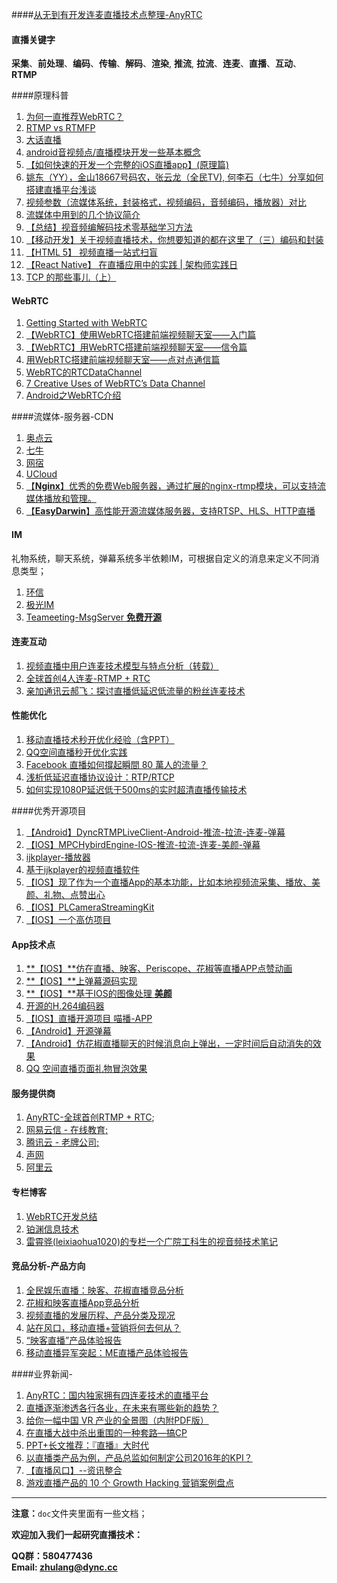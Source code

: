####[从无到有开发连麦直播技术点整理-AnyRTC](https://github.com/DyncLang/DevLiveBook)

#### 直播关键字
**采集**、**前处理**、**编码**、**传输**、**解码**、**渲染**, **推流**, **拉流**、**连麦**、**直播**、**互动**、**RTMP**

####原理科普

1. [为何一直推荐WebRTC？](http://www.jianshu.com/p/40d4d4f172e6)
4. [RTMP vs RTMFP](http://www.jianshu.com/p/8f219e8aeb54)
5. [大话直播](http://www.jianshu.com/p/dd73132ea5e2)
3. [android音视频点/直播模块开发一些基本概念](http://www.jianshu.com/p/8436c7353296)
2. [【如何快速的开发一个完整的iOS直播app】(原理篇)](http://bbs.520it.com/forum.php?mod=viewthread&tid=2049)
3. [姚东（YY），金山18667号码农，张云龙（全民TV), 何李石（七牛）分享如何搭建直播平台浅谈](https://www.zhihu.com/question/42162310)
4. [视频参数（流媒体系统，封装格式，视频编码，音频编码，播放器）对比](http://blog.csdn.net/leixiaohua1020/article/details/11842919)
5. [流媒体中用到的几个协议简介](http://zzqhost.github.io/hostwiki/%E5%A4%9A%E5%AA%92%E4%BD%93%E7%9B%B8%E5%85%B3_%E6%B5%81%E5%AA%92%E4%BD%93%E4%B8%AD%E7%94%A8%E5%88%B0%E7%9A%84%E5%87%A0%E4%B8%AA%E5%8D%8F%E8%AE%AE%E7%AE%80%E4%BB%8B.html)
6. [【总结】视音频编解码技术零基础学习方法](http://lib.csdn.net/article/liveplay/40882)
7. [【移动开发】关于视频直播技术，你想要知道的都在这里了（三）编码和封装](http://www.jianshu.com/p/b61cd0bc2abe)
8. [【HTML 5】 视频直播一站式扫盲](http://mp.weixin.qq.com/s?__biz=MzA3NTYzODYzMg==&mid=2653577297&idx=1&sn=a292ff3b499168f4eb589e40b7aa6d13&scene=4#wechat_redirect)
9. [【React Native】 在直播应用中的实践 | 架构师实践日](https://mp.weixin.qq.com/s?__biz=MjM5NzAwNDI4Mg==&mid=2652190492&idx=1&sn=1e63171591ca6bb4e83bd5cc16aefbff&scene=0&key=8d8120cb97983fad78d4439160fb7aa075f4d554feb0dc78797c41592277d6ac71005bd52f7581cd5662dd4f04b657c3&ascene=0&uin=MjIxOTQ3OTM1&devicetype=iMac%20MacBookAir6,2%20OSX%20OSX%2010.11.5%20build%2815F34%29&version=11020201&pass_ticket=%2bHT0TrV0J81HeO2LhW3/jdBApmf%2bX8PC/%2bITJ9F92lo=)
10. [TCP 的那些事儿（上）](http://coolshell.cn/articles/11564.html)



#### WebRTC 

1. [Getting Started with WebRTC](http://www.html5rocks.com/en/tutorials/webrtc/basics/)
1. [【WebRTC】使用WebRTC搭建前端视频聊天室——入门篇](http://lingyu.wang/#/post/2014/3/15/webRTC-1)
2. [【WebRTC】用WebRTC搭建前端视频聊天室——信令篇](http://lingyu.wang/#/post/2014/3/18/webRTC-2)
3. [用WebRTC搭建前端视频聊天室——点对点通信篇](https://segmentfault.com/a/1190000000733774)
4. [WebRTC的RTCDataChannel](http://lingyu.wang/#/post/2014/5/22/webrtc-data-channels)
5. [7 Creative Uses of WebRTC’s Data Channel](https://bloggeek.me/webrtc-data-channel-uses/)
6. [Android之WebRTC介绍](http://www.devtf.cn/?p=669)


####流媒体-服务器-CDN

1. [奥点云](http://www.aodianyun.com/)
4. [七牛](http://www.qiniu.com/)
5. [网宿](http://www.wangsucloud.com/)
6. [UCloud](https://www.ucloud.cn/)
1. [【**Nginx**】优秀的免费Web服务器，通过扩展的nginx-rtmp模块，可以支持流媒体播放和管理。](https://github.com/arut/nginx-rtmp-module)
2. [【**EasyDarwin**】高性能开源流媒体服务器，支持RTSP、HLS、HTTP直播](https://github.com/EasyDarwin/EasyDarwin)

#### **IM** 

礼物系统，聊天系统，弹幕系统多半依赖IM，可根据自定义的消息来定义不同消息类型；

1. [环信](http://www.easemob.com/)
2. [极光IM](https://www.jiguang.cn/im)
3. [Teameeting-MsgServer **免费开源**](https://github.com/Teameeting/Teameeting-MsgServer)


#### 连麦互动

 1. [视频直播中用户连麦技术模型与特点分析（转载）](http://www.jianshu.com/p/d525a4ca1d17)
 2. [全球首创4人连麦-RTMP + RTC](https://www.anyrtc.io/RTMPC-product/)
 3. [亲加通讯云郝飞：探讨直播低延迟低流量的粉丝连麦技术](http://www.csdn.net/article/a/2016-07-08/15839390)

#### 性能优化
1. [移动直播技术秒开优化经验（含PPT）](http://toutiao.com/i6278412629417394689/)
2. [QQ空间直播秒开优化实践 ](http://bugly.qq.com/bbs/forum.php?hmsr=toutiao.io&mod=viewthread&tid=1204&utm_medium=toutiao.io&utm_source=toutiao.io)
3. [Facebook 直播如何撐起瞬間 80 萬人的流量？](http://www.inside.com.tw/2016/07/01/how-facebook-live-streams-to-800000-simultaneous-viewers?hmsr=toutiao.io&utm_medium=toutiao.io&utm_source=toutiao.io)
4. [浅析低延迟直播协议设计：RTP/RTCP](http://mp.weixin.qq.com/s?__biz=MzIyNjE4NjI2Nw==&mid=2652556829&idx=1&sn=5e341308669c930e36d9908919d4ab82&scene=0#wechat_redirect)
5. [如何实现1080P延迟低于500ms的实时超清直播传输技术](http://mp.weixin.qq.com/s?__biz=MzAwMDU1MTE1OQ==&mid=2653547697&idx=1&sn=acc748b7fcf0058b58e244970e51eabc&scene=0&from=groupmessage&isappinstalled=0#wechat_redirect)


####优秀开源项目
 
1.  [【Android】DyncRTMPLiveClient-Android-推流-拉流-连麦-弹幕](https://github.com/AnyRTC/DyncRTMPLiveClient-Android)
2. [【IOS】MPCHybirdEngine-IOS-推流-拉流-连麦-美颜-弹幕](https://github.com/AnyRTC/RTMPCHybirdEngine-IOS)
3. [ijkplayer-播放器](https://github.com/Bilibili/ijkplayer)
4. [基于ijkplayer的视频直播软件](%E5%9F%BA%E4%BA%8Eijkplayer%E7%9A%84%E8%A7%86%E9%A2%91%E7%9B%B4%E6%92%AD%E8%BD%AF%E4%BB%B6)
5. [【IOS】现了作为一个直播App的基本功能，比如本地视频流采集、播放、美颜、礼物、点赞出心](https://github.com/GrayJIAXU/520Linkee)
6. [【IOS】PLCameraStreamingKit](https://www.sdk.cn/datas/3190)
7. [【IOS】一个高仿项目](https://github.com/SunLiner/MiaowShow)


#### **App技术点**

1. [**【IOS】**仿在直播、映客、Periscope、花椒等直播APP点赞动画](https://github.com/singer1026/DMHeartFlyAnimation)
2. [**【IOS】**上弹幕源码实现](https://github.com/panghaijiao/HJDanmakuDemo)
3. [**【IOS】**基于IOS的图像处理 **美颜**](https://github.com/BradLarson/GPUImage)
4. [  开源的H.264编码器](https://github.com/cisco/openh264/commits/master)
5. [【IOS】直播开源项目 喵播-APP](http://jhdr.xhby.net/content/201608/03/c213550.html)
1. [【Android】开源弹幕](https://github.com/Bilibili/DanmakuFlameMaster)
2. [【Android】仿花椒直播聊天的时候消息向上弹出，一定时间后自动消失的效果](https://github.com/journey-M/AutoMissingMessage)
3. [QQ 空间直播页面礼物冒泡效果](http://www.diycode.cc/topics/115)


#### 服务提供商

1. [AnyRTC-全球首创RTMP + RTC](https://www.anyrtc.io/);
4. [网易云信 - 在线教育;](http://netease.im/)
6. [腾讯云 - 老牌公司;](https://www.qcloud.com/solution/video.html)
7. [声网  ](http://cn.agora.io/)
8. [阿里云](https://help.aliyun.com/document_detail/29964.html)

#### 专栏博客

1. [WebRTC开发总结](http://www.cnblogs.com/lingyunhu/)
3. [铂渊信息技术](http://www.jianshu.com/users/eadc7531ecb8/latest_articles)
4. [雷霄骅(leixiaohua1020)的专栏一个广院工科生的视音频技术笔记](http://blog.csdn.net/leixiaohua1020?viewmode=contents)

#### 竞品分析-产品方向

1. [全民娱乐直播：映客、花椒直播竞品分析](http://www.jianshu.com/p/48b80708d099)
4. [花椒和映客直播App竞品分析](http://www.woshipm.com/evaluating/305667.html)
5. [视频直播的发展历程、产品分类及现况](http://www.jianshu.com/p/1936e71395a2)
6. [站在风口，移动直播+营销将何去何从？](http://www.jianshu.com/p/efbfce255925)
7. [“映客直播”产品体验报告](http://www.jianshu.com/p/6bb63eff1654)
8. [移动直播异军突起：ME直播产品体验报告](http://www.woshipm.com/evaluating/339187.html)

####业界新闻-

1. [AnyRTC：国内独家拥有四连麦技术的直播平台](http://www.jianshu.com/p/d106a1756d8a)
2. [直播逐渐渗透各行各业，在未来有哪些新的趋势？](https://www.zhihu.com/question/48106149)
3. [给你一幅中国 VR 产业的全景图（内附PDF版）](http://geekpark-media.qiniudn.com/geekpark-vr-report.pdf)
5. [在直播大战中杀出重围的一种套路—搞CP](http://mp.weixin.qq.com/s?__biz=MjM5MjgwNjgwMA==&mid=2649764998&idx=1&sn=dddc9091451130ede06d5533f5f699a9&scene=1&srcid=0901KeN82NVg2zNtC9s4aXoF#wechat_redirect)
6. [PPT+长文推荐：『直播』大时代](https://zhuanlan.zhihu.com/p/20717041)
7. [以直播类产品为例，产品总监如何制定公司2016年的KPI？](http://www.woshipm.com/pmd/302216.html)
5. [【直播风口】--资讯整合](http://www.jianshu.com/p/802ff7338c68)
6. [游戏直播产品的 10 个 Growth Hacking 营销案例盘点](http://www.jianshu.com/p/fbd727863b23)


---
**注意：**`doc`文件夹里面有一些文档；

**欢迎加入我们一起研究直播技术：** 

> 
**QQ群：580477436** </br>
**Email: zhulang@dync.cc**

